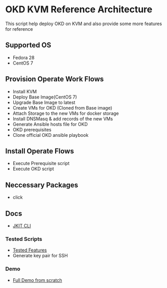 # OKD KVM Reference Architecture

This script help deploy OKD on KVM and also provide some more features for reference


## Supported OS
- Fedora 28
- CentOS 7

## Provision Operate Work Flows

- Install KVM
- Deploy Base Image(CentOS 7)
- Upgrade Base Image to latest
- Create VMs for OKD (Cloned from Base image)
- Attach Storage to the new VMs for docker storage
- Install DNSMasq & add records of the new VMs
- Generate Ansible hosts file for OKD
- OKD prerequisites
- Clone official OKD ansible playbook 

## Install Operate Flows

- Execute Prerequisite script
- Execute OKD script


## Neccessary Packages

- click

## Docs

- [JKIT CLI](./docs/jkit.md)
  
### Tested Scripts

- [Tested Features](./docs/tested_scripts.md)
- Generate key pair for SSH

### Demo
- [Full Demo from scratch](./doc/full_demo.md)




